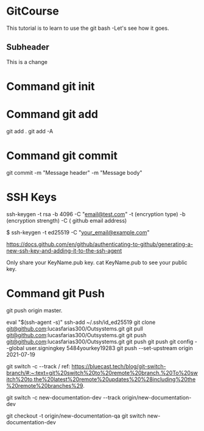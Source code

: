 # GitCourse
This tutorial is to learn to use the git bash
-Let's see how it goes.
## Subheader
This is a change
# Command git init

# Command git add
git add .
git add -A

# Command git commit
git commit -m "Message header" -m "Message body"

# SSH Keys
ssh-keygen -t rsa  -b 4096 -C "email@test.com"
-t (encryption type)
-b (encryption strength)
-C ( github email address)

$ ssh-keygen -t ed25519 -C "your_email@example.com"

https://docs.github.com/en/github/authenticating-to-github/generating-a-new-ssh-key-and-adding-it-to-the-ssh-agent

Only share your KeyName.pub key.
cat KeyName.pub to see your public key.

# Command git Push
git push origin master.



eval "$(ssh-agent -s)"
ssh-add ~/.ssh/id_ed25519
git clone git@github.com:lucasfarias300/Outsystems.git
git pull git@github.com:lucasfarias300/Outsystems.git <branch>
git push git@github.com:lucasfarias300/Outsystems.git <branch>
git push git push <remote> <branch>
git config --global user.signingkey 5484yourkey19283
git push --set-upstream origin 2021-07-19


git switch -c <branch> --track <remote>/<branch>
ref:   https://bluecast.tech/blog/git-switch-branch/#:~:text=git%20switch%20to%20remote%20branch.%20To%20switch%20to,the%20latest%20remote%20updates%20%28including%20the%20remote%20branches%29.

git switch -c new-documentation-dev --track origin/new-documentation-dev

 git checkout -t origin/new-documentation-qa
 git switch new-documentation-dev
